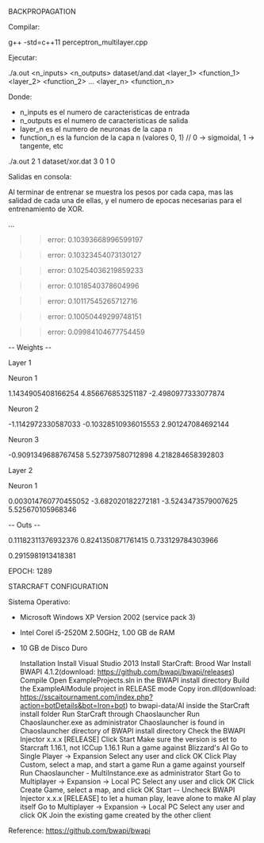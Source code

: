 BACKPROPAGATION

Compilar:

g++ -std=c++11 perceptron_multilayer.cpp

Ejecutar:

./a.out <n_inputs> <n_outputs> dataset/and.dat <layer_1> <function_1> <layer_2> <function_2> ... <layer_n> <function_n>

Donde:
- n_inputs es el numero de caracteristicas de entrada
- n_outputs es el numero de caracteristicas de salida
- layer_n es el numero de neuronas de la capa n
- function_n es la funcion de la capa n (valores 0, 1)  // 0 -> sigmoidal, 1 -> tangente, etc

./a.out 2 1 dataset/xor.dat 3 0 1 0


Salidas en consola:

Al terminar de entrenar se muestra los pesos por cada capa, mas las salidad de cada una de ellas, y el numero de epocas necesarias para el entrenamiento de XOR.

...

 >> error: 0.10393668996599197

 >> error: 0.10323454073130127

 >> error: 0.10254036219859233

 >> error: 0.1018540378604996

 >> error: 0.10117545265712716

 >> error: 0.10050449299748151

 >> error: 0.09984104677754459

-- Weights --

Layer 1

Neuron 1

1.1434905408166254 4.856676853251187 -2.4980977333077874

Neuron 2

-1.1142972330587033 -0.10328510936015553 2.901247084692144

Neuron 3

-0.9091349688767458 5.527397580712898 4.218284658392803

Layer 2

Neuron 1

0.003014760770455052 -3.682020182272181 -3.5243473579007625 5.525670105968346


-- Outs --

0.11182311376932376 0.8241350871761415 0.733129784303966

0.2915981913418381

 EPOCH: 1289


STARCRAFT CONFIGURATION

Sistema Operativo:

- Microsoft Windows XP Version 2002 (service pack 3)
- Intel Corel i5-2520M 2.50GHz, 1.00 GB de RAM
- 10 GB de Disco Duro


    Installation
        Install Visual Studio 2013
        Install StarCraft: Brood War
        Install BWAPI 4.1.2(download: https://github.com/bwapi/bwapi/releases)
    Compile
        Open ExampleProjects.sln in the BWAPI install directory
        Build the ExampleAIModule project in RELEASE mode
        Copy iron.dll(download: https://sscaitournament.com/index.php?action=botDetails&bot=Iron+bot) to bwapi-data/AI inside the StarCraft install folder
    Run StarCraft through Chaoslauncher
        Run Chaoslauncher.exe as administrator
            Chaoslauncher is found in Chaoslauncher directory of BWAPI install directory
        Check the BWAPI Injector x.x.x [RELEASE]
        Click Start
            Make sure the version is set to Starcraft 1.16.1, not ICCup 1.16.1
    Run a game against Blizzard's AI
        Go to Single Player -> Expansion
        Select any user and click OK
        Click Play Custom, select a map, and start a game
    Run a game against yourself
        Run Chaoslauncher - MultiInstance.exe as administrator
        Start
            Go to Multiplayer -> Expansion -> Local PC
            Select any user and click OK
            Click Create Game, select a map, and click OK
        Start -- Uncheck BWAPI Injector x.x.x [RELEASE] to let a human play, leave alone to make AI play itself
            Go to Multiplayer -> Expansion -> Local PC
            Select any user and click OK
            Join the existing game created by the other client

Reference: https://github.com/bwapi/bwapi


